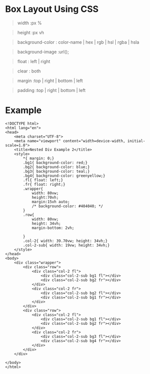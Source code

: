 # Box Layout Using CSS

> width :px %

> height :px vh

> background-color : color-name | hex | rgb | hsl | rgba | hsla

> background-image :url();

> float : left | right

> clear : both

> margin :top | right | bottom | left

> padding :top | right | bottom | left

# Example
```
<!DOCTYPE html>
<html lang="en">
<head>
    <meta charset="UTF-8">
    <meta name="viewport" content="width=device-width, initial-scale=1.0">
    <title>Nested Div Example 2</title>
    <style>
        *{ margin: 0;}
        .bg1{ background-color: red;}
        .bg2{ background-color: blue;}
        .bg3{ background-color: teal;}
        .bg4{ background-color: greenyellow;}
        .fl{ float: left;}
        .fr{ float: right;}
        .wrapper{
            width: 80vw;
            height:70vh;
            margin:15vh auto;
            /* background-color: #404040; */
        }
        .row{
            width: 80vw;
            height: 34vh;
            margin-bottom: 2vh;

        }
        .col-2{ width: 39.70vw; height: 34vh;}
        .col-2-sub{ width: 19vw; height: 34vh;}
    </style>
</head>
<body>
    <div class="wrapper">
        <div class="row">
            <div class="col-2 fl">
                <div class="col-2-sub bg1 fl"></div>
                <div class="col-2-sub bg2 fr"></div>
            </div>
            <div class="col-2 fr">
                <div class="col-2-sub bg2 fl"></div>
                <div class="col-2-sub bg1 fr"></div>
            </div>
        </div>
        <div class="row">
            <div class="col-2 fl">
                <div class="col-2-sub bg1 fl"></div>
                <div class="col-2-sub bg2 fr"></div>
            </div>
            <div class="col-2 fr">
                <div class="col-2-sub bg3 fl"></div>
                <div class="col-2-sub bg4 fr"></div>
            </div>
        </div>
    </div>
    
</body>
</html>
```
